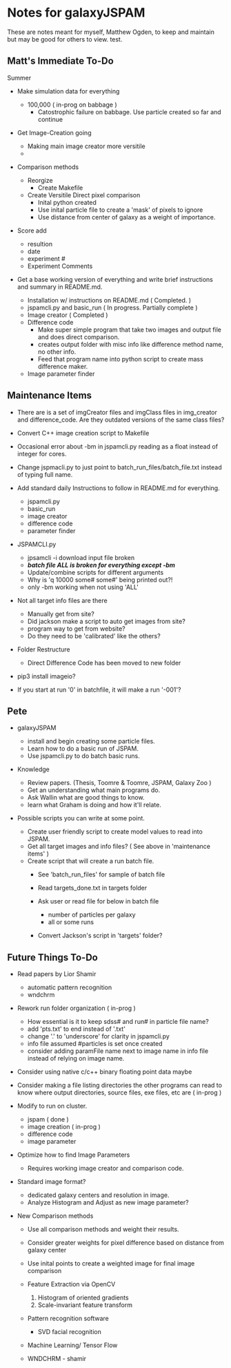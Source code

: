 # Notes for galaxyJSPAM


These are notes meant for myself, Matthew Ogden, to keep and maintain but may be good for others to view. test.

## Matt's Immediate To-Do
Summer

- Make simulation data for everything
  - 100,000  ( in-prog on babbage )
	- Catostrophic failure on babbage.  Use particle created so far and continue

- Get Image-Creation going
  - Making main image creator more versitile
  - 

- Comparison methods
  - Reorgize
	- Create Makefile
  - Create Versitile Direct pixel comparison
	- Inital python created
	- Use inital particle file to create a 'mask' of pixels to ignore
	- Use distance from center of galaxy as a weight of importance.
  
- Score add
  - resultion
  - date
  - experiment #
  - Experiment Comments

- Get a base working version of everything and write brief instructions and summary in README.md. 
  - Installation w/ instructions on README.md ( Completed. )
  - jspamcli.py and basic_run ( In progress.  Partially complete )
  - Image creator ( Completed )
  - Difference code
    - Make super simple program that take two images and output file and does direct comparison.
    - creates output folder with misc info like difference method name, no other info.
    - Feed that program name into python script to create mass difference maker.
  - Image parameter finder


## Maintenance Items

- There are is a set of imgCreator files and imgClass files in img_creator and difference_code.  Are they outdated versions of the same class files? 

- Convert C++ image creation script to Makefile

- Occasional error about -bm in jspamcli.py reading as a float instead of integer for cores.
- Change jspmacli.py to just point to batch_run_files/batch_file.txt instead of typing full name. 

- Add standard daily Instructions to follow in README.md for everything.
  - jspamcli.py
  - basic_run
  - image creator
  - difference code
  - parameter finder

- JSPAMCLI.py
  - jpsamcli -i download input file broken 
  - *****batch file ALL is broken for everything except -bm*****
  - Update/combine scripts for different arguments
  - Why is 'q  10000 some# some#' being printed out?!
  - only -bm working when not using 'ALL'

- Not all target info files are there
  - Manually get from site?
  - Did jackson make a script to auto get images from site?
  - program way to get from website?
  - Do they need to be 'calibrated' like the others?

- Folder Restructure
  - Direct Difference Code has been moved to new folder

- pip3 install imageio?
- If you start at run '0' in batchfile, it will make a run '-001'? 


## Pete

  - galaxyJSPAM
    - install and begin creating some particle files.
    - Learn how to do a basic run of JSPAM.
    - Use jspamcli.py to do batch basic runs. 

  - Knowledge
    - Review papers. (Thesis, Toomre & Toomre, JSPAM, Galaxy Zoo )
    - Get an understanding what main programs do.
    - Ask Wallin what are good things to know.
    - learn what Graham is doing and how it'll relate.

  - Possible scripts you can write at some point. 
    - Create user friendly script to create model values to read into JSPAM. 
    - Get all target images and info files? ( See above in 'maintenance items' )
    - Create script that will create a run batch file. 
      - See 'batch_run_files' for sample of batch file

      - Read targets_done.txt in targets folder
      - Ask user or read file for below in batch file
        - number of particles per galaxy
        - all or some runs 
      - Convert Jackson's script in 'targets' folder? 
        



## Future Things To-Do

- Read papers by Lior Shamir
  - automatic pattern recognition
  - wndchrm 

- Rework run folder organization  ( in-prog )
  - How essential is it to keep sdss# and run# in particle file name?
  - add 'pts.txt' to end instead of '.txt'
  - change '.' to 'underscore' for clarity in jspamcli.py
  - info file assumed #particles is set once created
  - consider adding paramFile name next to image name in info file instead of relying on image name.

- Consider using native c/c++ binary floating point data maybe

- Consider making a file listing directories the other programs can read to know where output directories, source files, exe files, etc are ( in-prog )

- Modify to run on cluster.
  - jspam  ( done )
  - image creation ( in-prog )
  - difference code
  - image parameter

- Optimize how to find Image Parameters
  - Requires working image creator and comparison code.
  
- Standard image format?
  - dedicated galaxy centers and resolution in image.
  - Analyze Histogram and Adjust as new image parameter?

- New Comparison methods

  - Use all comparison methods and weight their results. 

  - Consider greater weights for pixel difference based on distance from galaxy center
  - Use inital points to create a weighted image for final image comparison
  - Feature Extraction via OpenCV
    1. Histogram of oriented gradients
    2. Scale-invariant feature transform
  - Pattern recognition software
    - SVD facial recognition
  - Machine Learning/ Tensor Flow
  - WNDCHRM - shamir


